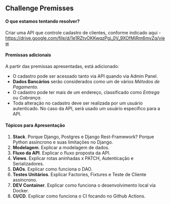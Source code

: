 ## Challenge Premisses

#### O que estamos tentando resolver?

Criar uma API que controle cadastro de clientes, conforme indicado aqui - https://drive.google.com/file/d/1e1RZtvOKKwqzPgj_0V_9XOfMjRm6mvZg/view

#### Premissas adicionais

A partir das premissas apresentadas, está adicionado:

* O cadastro pode ser acessado tanto via API quando via Admin Panel.
* **Dados Bancários** serão considerados como um de vários _Métodos de Pagamento_.
* O cadastro pode ter mais de um endereço, classificado como _Entrega_ ou _Cobrança_.
* Toda alteração no cadastro deve ser realizada por um usuário autenticado. No caso da API, será usado um usuário específico para a API.

#### Tópicos para Apresentação

1. **Stack**. Porque Django, Postgres e Django Rest-Framework? Porque Python assíncrono e suas limitações no Django.
2. **Modelagem**. Explicar a modelagem de dados.
3. **Fluxo da API**. Explicar o fluxo proposta da API.
4. **Views**. Explicar rotas aninhadas x PATCH, Autenticação e Serializadores.
5. **DAOs**. Explicar como funciona o DAO.
6. **Testes Unitários**. Explicar Factories, Fixtures e Teste de Cliente assíncrono.
7. **DEV Container**. Explicar como funciona o desenvolvimento local via Docker.
8. **CI/CD**. Explicar como funciona o CI focando no Github Actions.
